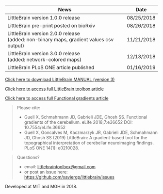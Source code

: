 | News        | Date           |
| ------------- |:-------------:|
| LittleBrain version 1.0.0 release| 08/25/2018 |
| LittleBrain pre-print posted on bioRxiv| 08/26/2018 |
| LittleBrain version 2.0.0 release<br>(added: non-binary maps, gradient values csv output)| 11/21/2018 |
| LittleBrain version 3.0.0 release<br>(added: network-colored maps)| 12/13/2018 |
| LittleBrain PLoS ONE article published| 01/16/2019 |


[Click here to download LittleBrain MANUAL (version 3)](https://github.com/xaviergp/littlebrain/blob/master/LittleBrain_v3_Manual.pdf)

[Click here to access full LittleBrain toolbox article](https://journals.plos.org/plosone/article?id=10.1371/journal.pone.0210028)

[Click here to access full Functional gradients article](https://elifesciences.org/articles/36652)

> Please cite:
> - Guell X, Schmahmann JD, Gabrieli JDE, Ghosh SS. Functional gradients of the cerebellum. eLife 2018;7:e36652 DOI: 10.7554/eLife.36652
> - Guell X, Goncalves M, Kaczmarzyk JR, Gabrieli JDE, Schmahmann JD, Ghosh SS (2019) LittleBrain: A gradient-based tool for the topographical interpretation of cerebellar neuroimaging findings. PLoS ONE 14(1): e0210028.


> Questions?
> - email: littlebraintoolbox@gmail.com
> - or post an issue here: https://github.com/xaviergp/littlebrain/issues

Developed at MIT and MGH in 2018.
